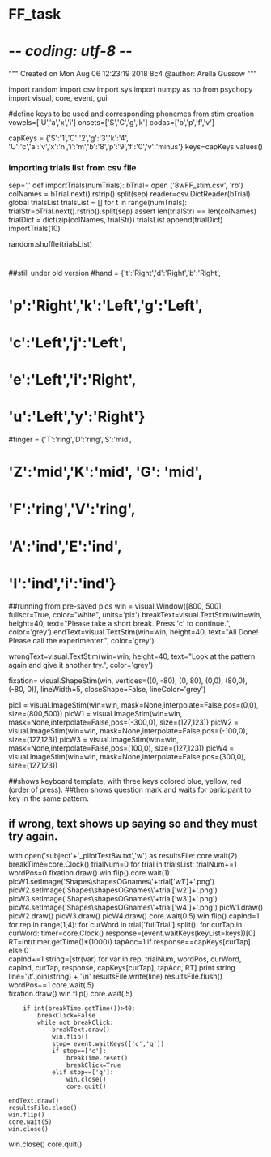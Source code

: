 # FF_task
# -*- coding: utf-8 -*-
"""
Created on Mon Aug 06 12:23:19 2018
8c4
@author: Arella Gussow
"""

import random
import csv
import sys
import numpy as np
from psychopy import visual, core, event, gui

#define keys to be used and corresponding phonemes from stim creation
vowels=['U','a','x','i']
onsets=['S','C','g','k']
codas=['b','p','f','v']

capKeys = {'S':'1','C':'2','g':'3','k':'4',
          'U':'c','a':'v','x':'n','i':'m','b':'8','p':'9','f':'0','v':'minus'}
keys=capKeys.values()


### importing trials list from csv file ###
sep=','
def importTrials(numTrials):
    bTrial= open ('8wFF_stim.csv', 'rb')
    colNames = bTrial.next().rstrip().split(sep)
    reader=csv.DictReader(bTrial)
    global trialsList
    trialsList = []
    for t in range(numTrials):
        trialStr=bTrial.next().rstrip().split(sep)
        assert len(trialStr) == len(colNames)
        trialDict = dict(zip(colNames, trialStr))
        trialsList.append(trialDict)
importTrials(10)

random.shuffle(trialsList)



#
##still under old version
#hand = {'t':'Right','d':'Right','b':'Right',
#                   'p':'Right','k':'Left','g':'Left',
#                   'c':'Left','j':'Left',
#                   'e':'Left','i':'Right',
#                   'u':'Left','y':'Right'}


#finger = {'T':'ring','D':'ring','S':'mid',
#                   'Z':'mid','K':'mid', 'G': 'mid',
#                   'F':'ring','V':'ring',
#                   'A':'ind','E':'ind',
#                   'I':'ind','i':'ind'}



##running from pre-saved pics
win = visual.Window([800, 500], fullscr=True,
                        color="white", units='pix')
breakText=visual.TextStim(win=win, height=40,
                 text="Please take a short break. Press 'c' to continue.",
                 color='grey')
endText=visual.TextStim(win=win, height=40,
                 text="All Done! Please call the experimenter.",
                 color='grey')

wrongText=visual.TextStim(win=win, height=40,
                 text="Look at the pattern again and give it another try.",
                 color='grey')


fixation= visual.ShapeStim(win, vertices=((0, -80), (0, 80), (0,0), 
                                               (80,0), (-80, 0)),
                                        lineWidth=5, closeShape=False, 
                                        lineColor='grey')

pic1 = visual.ImageStim(win=win, mask=None,interpolate=False,pos=(0,0), size=(800,500))
picW1 = visual.ImageStim(win=win, mask=None,interpolate=False,pos=(-300,0), size=(127,123))
picW2 = visual.ImageStim(win=win, mask=None,interpolate=False,pos=(-100,0), size=(127,123))
picW3 = visual.ImageStim(win=win, mask=None,interpolate=False,pos=(100,0), size=(127,123))
picW4 = visual.ImageStim(win=win, mask=None,interpolate=False,pos=(300,0), size=(127,123))


##shows keyboard template, with three keys colored blue, yellow, red (order of press).
##then shows question mark and waits for paricipant to key in the same pattern. 
## if wrong, text shows up saying so and they must try again.


with open('subject'+'_pilotTest8w.txt','w') as resultsFile:
    core.wait(2)
    breakTime=core.Clock()
    trialNum=0
    for trial in trialsList:
        trialNum+=1
        wordPos=0
        fixation.draw()
        win.flip()
        core.wait(1)              
        picW1.setImage('Shapes\shapesOGnames\\'+trial['w1']+'.png')
        picW2.setImage('Shapes\shapesOGnames\\'+trial['w2']+'.png')
        picW3.setImage('Shapes\shapesOGnames\\'+trial['w3']+'.png')
        picW4.setImage('Shapes\shapesOGnames\\'+trial['w4']+'.png')
        picW1.draw()
        picW2.draw()
        picW3.draw()
        picW4.draw()
        core.wait(0.5)
        win.flip()
        capInd=1
        for rep in range(1,4):
            for curWord in trial['fullTrial'].split():
                for curTap in curWord:
                    timer=core.Clock()
                    response=(event.waitKeys(keyList=keys))[0]
                    RT=int(timer.getTime()*(1000))
                    tapAcc=1 if response==capKeys[curTap] else 0              
                    capInd+=1
                    string=[str(var) for var in rep, trialNum, wordPos, curWord,
                            capInd, curTap, response, 
                                capKeys[curTap], tapAcc, RT]
                    print string                             
                    line='\t'.join(string) + '\n'
                    resultsFile.write(line)
                    resultsFile.flush()                                     
        wordPos+=1
        core.wait(.5)           
        fixation.draw()
        win.flip()
        core.wait(.5)
                
        if int(breakTime.getTime())>40:
            breakClick=False
            while not breakClick:
                breakText.draw()
                win.flip()
                stop= event.waitKeys(['c','q'])
                if stop==['c']:
                    breakTime.reset()
                    breakClick=True
                elif stop==['q']:
                    win.close()
                    core.quit()
    
    endText.draw()
    resultsFile.close()
    win.flip()
    core.wait(5)
    win.close()
win.close()
core.quit()
